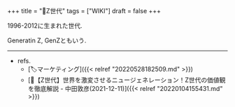 +++
title = "📝Z世代"
tags = ["WIKI"]
draft = false
+++

1996-2012に生まれた世代.

Generatin Z, GenZともいう.

---

-   refs.
    -   [🏷マーケティング]({{< relref "20220528182509.md" >}})
    -   [🎤【Z世代】世界を激変させるニュージェネレーション！Z世代の価値観を徹底解説 - 中田敦彦(2021-12-11)]({{< relref "20220104155431.md" >}})
